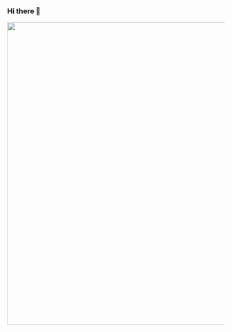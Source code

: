### Hi there 👋
<img src="https://t3.ftcdn.net/jpg/04/23/62/24/360_F_423622471_o5gD3I9zNCoOd6GkQs26fJH4t7rTOmA3.jpg](https://t4.ftcdn.net/jpg/04/19/26/97/360_F_419269782_9LsP3TQndMVnZ2j3ZhTPhMjaqQpFAth9.jpg" width=700 />

<!--
**Subash-Chand-Thakuri/Subash-Chand-Thakuri** is a ✨ _special_ ✨ repository because its `README.md` (this file) appears on your GitHub profile.

Here are some ideas to get you started:

- 🔭 I’m currently working on ...
- 🌱 I’m currently learning ...
- 👯 I’m looking to collaborate on ...
- 🤔 I’m looking for help with ...
- 💬 Ask me about ...
- 📫 How to reach me: ...
- 😄 Pronouns: ...
- ⚡ Fun fact: ...
-->
